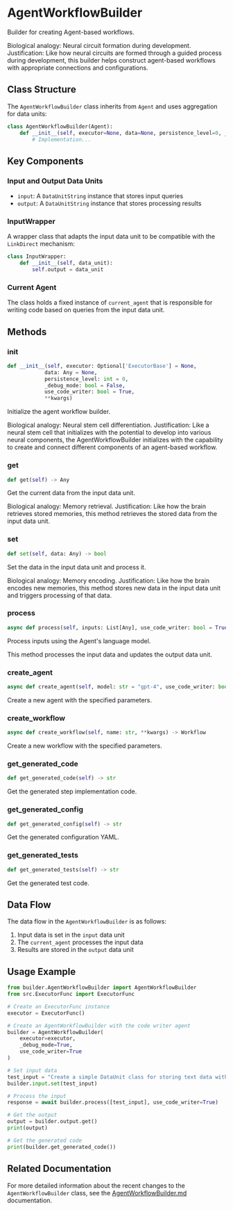 # AgentWorkflowBuilder

Builder for creating Agent-based workflows.

Biological analogy: Neural circuit formation during development.
Justification: Like how neural circuits are formed through a guided process
during development, this builder helps construct agent-based workflows with
appropriate connections and configurations.

## Class Structure

The `AgentWorkflowBuilder` class inherits from `Agent` and uses aggregation for data units:

```python
class AgentWorkflowBuilder(Agent):
    def __init__(self, executor=None, data=None, persistence_level=0, _debug_mode=False, use_code_writer=True, **kwargs):
        # Implementation...
```

## Key Components

### Input and Output Data Units

- `input`: A `DataUnitString` instance that stores input queries
- `output`: A `DataUnitString` instance that stores processing results

### InputWrapper

A wrapper class that adapts the input data unit to be compatible with the `LinkDirect` mechanism:

```python
class InputWrapper:
    def __init__(self, data_unit):
        self.output = data_unit
```

### Current Agent

The class holds a fixed instance of `current_agent` that is responsible for writing code based on queries from the input data unit.

## Methods

### __init__

```python
def __init__(self, executor: Optional['ExecutorBase'] = None, 
            data: Any = None, 
            persistence_level: int = 0,
            _debug_mode: bool = False,
            use_code_writer: bool = True,
            **kwargs)
```

Initialize the agent workflow builder.

Biological analogy: Neural stem cell differentiation.
Justification: Like a neural stem cell that initializes with the potential to develop into 
various neural components, the AgentWorkflowBuilder initializes with the capability 
to create and connect different components of an agent-based workflow.

### get

```python
def get(self) -> Any
```

Get the current data from the input data unit.

Biological analogy: Memory retrieval.
Justification: Like how the brain retrieves stored memories,
this method retrieves the stored data from the input data unit.

### set

```python
def set(self, data: Any) -> bool
```

Set the data in the input data unit and process it.

Biological analogy: Memory encoding.
Justification: Like how the brain encodes new memories,
this method stores new data in the input data unit and
triggers processing of that data.

### process

```python
async def process(self, inputs: List[Any], use_code_writer: bool = True) -> Any
```

Process inputs using the Agent's language model.

This method processes the input data and updates the output data unit.

### create_agent

```python
async def create_agent(self, model: str = "gpt-4", use_code_writer: bool = True, **kwargs) -> Agent
```

Create a new agent with the specified parameters.

### create_workflow

```python
async def create_workflow(self, name: str, **kwargs) -> Workflow
```

Create a new workflow with the specified parameters.

### get_generated_code

```python
def get_generated_code(self) -> str
```

Get the generated step implementation code.

### get_generated_config

```python
def get_generated_config(self) -> str
```

Get the generated configuration YAML.

### get_generated_tests

```python
def get_generated_tests(self) -> str
```

Get the generated test code.

## Data Flow

The data flow in the `AgentWorkflowBuilder` is as follows:

1. Input data is set in the `input` data unit
2. The `current_agent` processes the input data
3. Results are stored in the `output` data unit

## Usage Example

```python
from builder.AgentWorkflowBuilder import AgentWorkflowBuilder
from src.ExecutorFunc import ExecutorFunc

# Create an ExecutorFunc instance
executor = ExecutorFunc()

# Create an AgentWorkflowBuilder with the code writer agent
builder = AgentWorkflowBuilder(
    executor=executor,
    _debug_mode=True,
    use_code_writer=True
)

# Set input data
test_input = "Create a simple DataUnit class for storing text data with decay functionality"
builder.input.set(test_input)

# Process the input
response = await builder.process([test_input], use_code_writer=True)

# Get the output
output = builder.output.get()
print(output)

# Get the generated code
print(builder.get_generated_code())
```

## Related Documentation

For more detailed information about the recent changes to the `AgentWorkflowBuilder` class, see the [AgentWorkflowBuilder.md](../AgentWorkflowBuilder.md) documentation. 